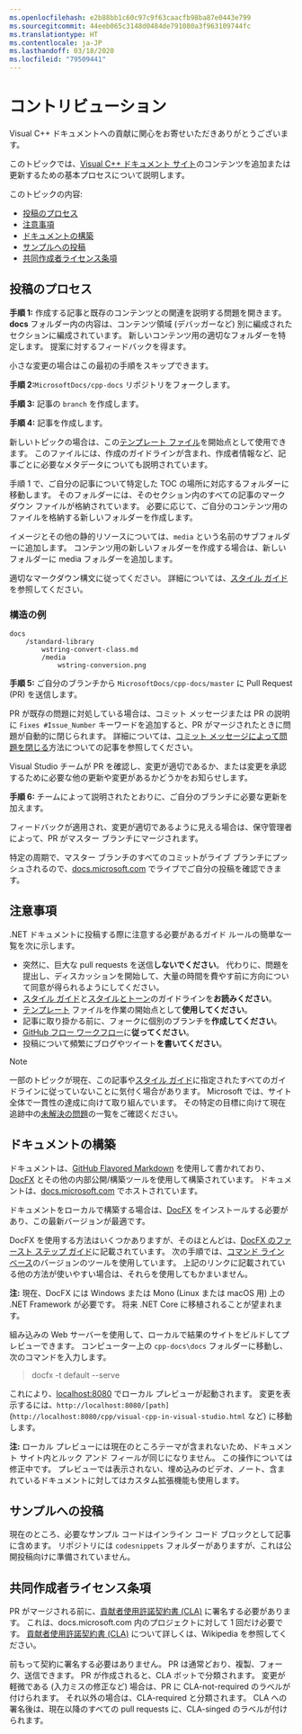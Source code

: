 ```yaml
---
ms.openlocfilehash: e2b88bb1c60c97c9f63caacfb98ba87e0443e799
ms.sourcegitcommit: 44eeb065c3148d0484de791080a3f963109744fc
ms.translationtype: HT
ms.contentlocale: ja-JP
ms.lasthandoff: 03/18/2020
ms.locfileid: "79509441"
---
```

# <a name="contributing"></a>コントリビューション

Visual C++ ドキュメントへの貢献に関心をお寄せいただきありがとうございます。

このトピックでは、[Visual C++ ドキュメント サイト](https://docs.microsoft.com/cpp)のコンテンツを追加または更新するための基本プロセスについて説明します。

このトピックの内容:

* [投稿のプロセス](#process-for-contributing)
* [注意事項](#dos-and-donts)
* [ドキュメントの構築](#building-the-docs)
* [サンプルへの投稿](#contributing-to-samples)
* [共同作成者ライセンス条項](#contributor-license-agreement)

## <a name="process-for-contributing"></a>投稿のプロセス

**手順 1:** 作成する記事と既存のコンテンツとの関連を説明する問題を開きます。
**docs** フォルダー内の内容は、コンテンツ領域 (デバッガーなど) 別に編成されたセクションに編成されています。 新しいコンテンツ用の適切なフォルダーを特定します。 提案に対するフィードバックを得ます。

小さな変更の場合はこの最初の手順をスキップできます。

**手順 2:**`MicrosoftDocs/cpp-docs` リポジトリをフォークします。

**手順 3:** 記事の `branch` を作成します。

**手順 4:** 記事を作成します。

新しいトピックの場合は、この[テンプレート ファイル](./styleguide/template.md)を開始点として使用できます。 このファイルには、作成のガイドラインが含まれ、作成者情報など、記事ごとに必要なメタデータについても説明されています。

手順 1 で、ご自分の記事について特定した TOC の場所に対応するフォルダーに移動します。
そのフォルダーには、そのセクション内のすべての記事のマークダウン ファイルが格納されています。 必要に応じて、ご自分のコンテンツ用のファイルを格納する新しいフォルダーを作成します。

イメージとその他の静的リソースについては、`media` という名前のサブフォルダーに追加します。 コンテンツ用の新しいフォルダーを作成する場合は、新しいフォルダーに media フォルダーを追加します。

適切なマークダウン構文に従ってください。 詳細については、[スタイル ガイド](./styleguide/template.md)を参照してください。

### <a name="example-structure"></a>構造の例

```
docs
    /standard-library
        wstring-convert-class.md
        /media
            wstring-conversion.png
```

**手順 5:** ご自分のブランチから `MicrosoftDocs/cpp-docs/master` に Pull Request (PR) を送信します。

PR が既存の問題に対処している場合は、コミット メッセージまたは PR の説明に `Fixes #Issue_Number` キーワードを追加すると、PR がマージされたときに問題が自動的に閉じられます。 詳細については、[コミット メッセージによって問題を閉じる](https://help.github.com/articles/closing-issues-via-commit-messages/)方法についての記事を参照してください。

Visual Studio チームが PR を確認し、変更が適切であるか、または変更を承認するために必要な他の更新や変更があるかどうかをお知らせします。

**手順 6:** チームによって説明されたとおりに、ご自分のブランチに必要な更新を加えます。

フィードバックが適用され、変更が適切であるように見える場合は、保守管理者によって、PR がマスター ブランチにマージされます。

特定の周期で、マスター ブランチのすべてのコミットがライブ ブランチにプッシュされるので、[docs.microsoft.com](https://docs.microsoft.com/cpp/) でライブでご自分の投稿を確認できます。

## <a name="dos-and-donts"></a>注意事項

.NET ドキュメントに投稿する際に注意する必要があるガイド ルールの簡単な一覧を次に示します。

- 突然に、巨大な pull requests を送信**しないでください**。 代わりに、問題を提出し、ディスカッションを開始して、大量の時間を費やす前に方向について同意が得られるようにしてください。
- [スタイル ガイド](./styleguide/template.md)と[スタイルとトーン](./styleguide/voice-tone.md)のガイドラインを**お読みください**。
- [テンプレート](./styleguide/template.md) ファイルを作業の開始点として**使用してください**。
- 記事に取り掛かる前に、フォークに個別のブランチを**作成してください**。
- [GitHub フロー ワークフロー](https://guides.github.com/introduction/flow/)に**従ってください**。
- 投稿について頻繁にブログやツイート**を書いてください**。

> [!NOTE]
> 一部のトピックが現在、この記事や[スタイル ガイド](./styleguide/template.md)に指定されたすべてのガイドラインに従っていないことに気付く場合があります。 Microsoft では、サイト全体で一貫性の達成に向けて取り組んでいます。 その特定の目標に向けて現在追跡中の[未解決の問題](https://github.com/MicrosoftDocs/cpp-docs/issues?q=is%3Aissue+is%3Aopen+label%3Aguidelines-adherence)の一覧をご確認ください。

## <a name="building-the-docs"></a>ドキュメントの構築

ドキュメントは、[GitHub Flavored Markdown](https://help.github.com/categories/writing-on-github/) を使用して書かれており、[DocFX](https://dotnet.github.io/docfx/) とその他の内部公開/構築ツールを使用して構築されています。 ドキュメントは、[docs.microsoft.com](https://docs.microsoft.com/) でホストされています。

ドキュメントをローカルで構築する場合は、[DocFX](https://dotnet.github.io/docfx/) をインストールする必要があり、この最新バージョンが最適です。

DocFX を使用する方法はいくつかありますが、そのほとんどは、[DocFX のファースト ステップ ガイド](https://dotnet.github.io/docfx/tutorial/docfx_getting_started.html)に記載されています。 次の手順では、[コマンド ライン ベース](https://dotnet.github.io/docfx/tutorial/docfx_getting_started.html#2-use-docfx-as-a-command-line-tool)のバージョンのツールを使用しています。 上記のリンクに記載されている他の方法が使いやすい場合は、それらを使用してもかまいません。

**注:** 現在、DocFX には Windows または Mono (Linux または macOS 用) 上の .NET Framework が必要です。 将来 .NET Core に移植されることが望まれます。

組み込みの Web サーバーを使用して、ローカルで結果のサイトをビルドしてプレビューできます。 コンピューター上の `cpp-docs\docs` フォルダーに移動し、次のコマンドを入力します。

> docfx -t default --serve

これにより、[localhost:8080](http://localhost:8080) でローカル プレビューが起動されます。 変更を表示するには、`http://localhost:8080/[path]` (`http://localhost:8080/cpp/visual-cpp-in-visual-studio.html` など) に移動します。

**注:** ローカル プレビューには現在のところテーマが含まれないため、ドキュメント サイト内とルック アンド フィールが同じになりません。 この操作については修正中です。 プレビューでは表示されない、埋め込みのビデオ、ノート、含まれているドキュメントに対してはカスタム拡張機能も使用します。

## <a name="contributing-to-samples"></a>サンプルへの投稿

現在のところ、必要なサンプル コードはインライン コード ブロックとして記事に含めます。 リポジトリには `codesnippets` フォルダーがありますが、これは公開投稿向けに準備されていません。

## <a name="contributor-license-agreement"></a>共同作成者ライセンス条項

PR がマージされる前に、[貢献者使用許諾契約書 (CLA)](LICENSE) に署名する必要があります。 これは、docs.microsoft.com 内のプロジェクトに対して 1 回だけ必要です。 [貢献者使用許諾契約書 (CLA)](https://en.wikipedia.org/wiki/Contributor_License_Agreement) について詳しくは、Wikipedia を参照してください。

前もって契約に署名する必要はありません。 PR は通常どおり、複製、フォーク、送信できます。 PR が作成されると、CLA ボットで分類されます。 変更が軽微である (入力ミスの修正など) 場合は、PR に CLA-not-required のラベルが付けられます。 それ以外の場合は、CLA-required と分類されます。 CLA への署名後は、現在以降のすべての pull requests に、CLA-singed のラベルが付けられます。
